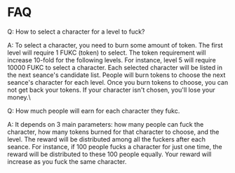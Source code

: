 # FAQ

Q: How to select a character for a level to fuck?

A: To select a character, you need to burn some amount of token. The first level will require 1 FUKC (token) to select. The token requirement will increase 10-fold for the following levels. For instance, level 5 will require 10000 FUKC to select a character. Each selected character will be listed in the next seance's candidate list. People will burn tokens to choose the next seance's character for each level. Once you burn tokens to choose, you can not get back your tokens. If your character isn't chosen, you'll lose your money.\


Q: How much people will earn for each character they fukc.&#x20;

A: It depends on 3 main parameters: how many people can fuck the character, how many tokens burned for that character to choose, and the level. The reward will be distributed among all the fuckers after each seance. For instance, if 100 people fucks a character for just one time, the reward will be distributed to these 100 people equally. Your reward will increase as you fuck the same character.
